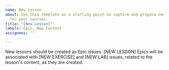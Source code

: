```yaml
---
name: New Lesson
about: Use this template as a starting point to capture and propose new lesson content
  for your courses.
title: "[New Lesson]"
labels: Epic, New Content
assignees: ''

---
```


New lessons should be created as Epic issues. [NEW LESSON] Epics will be associated with
[NEW EXERCISE] and [NEW LAB] issues, related to the lesson's content, as they are created.
